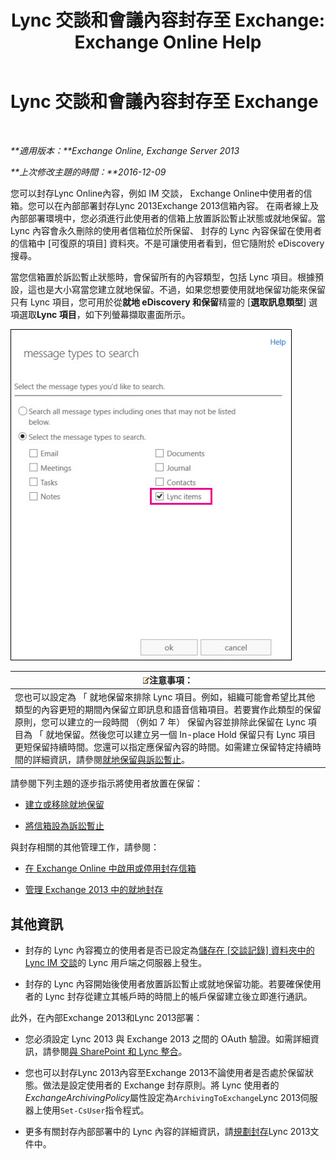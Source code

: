 ﻿---
title: 'Lync 交談和會議內容封存至 Exchange: Exchange Online Help'
TOCTitle: Lync 交談和會議內容封存至 Exchange
ms:assetid: 3cff970e-e5ed-4a54-88e6-3665d84b5ed7
ms:mtpsurl: https://technet.microsoft.com/zh-tw/library/Dn508399(v=EXCHG.150)
ms:contentKeyID: 59678418
ms.date: 05/23/2018
mtps_version: v=EXCHG.150
ms.translationtype: MT
---

# Lync 交談和會議內容封存至 Exchange

 

_**適用版本：**Exchange Online, Exchange Server 2013_

_**上次修改主題的時間：**2016-12-09_

您可以封存Lync Online內容，例如 IM 交談， Exchange Online中使用者的信箱。您可以在內部部署封存Lync 2013Exchange 2013信箱內容。 在兩者線上及內部部署環境中，您必須進行此使用者的信箱上放置訴訟暫止狀態或就地保留。當 Lync 內容會永久刪除的使用者信箱位於所保留、 封存的 Lync 內容保留在使用者的信箱中 \[可復原的項目\] 資料夾。不是可讓使用者看到，但它隨附於 eDiscovery 搜尋。

當您信箱置於訴訟暫止狀態時，會保留所有的內容類型，包括 Lync 項目。根據預設，這也是大小寫當您建立就地保留。不過，如果您想要使用就地保留功能來保留只有 Lync 項目，您可用於從**就地 eDiscovery 和保留**精靈的 \[**選取訊息類型**\] 選項選取**Lync 項目**，如下列螢幕擷取畫面所示。

![保留的位置 Lync 項目](images/Dn508399.691d2324-9fac-4689-8527-c78d387e0e3e(EXCHG.150).jpg "保留的位置 Lync 項目")

<table>
<thead>
<tr class="header">
<th><img src="images/Bb124558.note(EXCHG.150).gif" title="注意事項" alt="注意事項" />注意事項：</th>
</tr>
</thead>
<tbody>
<tr class="odd">
<td>您也可以設定為 「 就地保留來排除 Lync 項目。例如，組織可能會希望比其他類型的內容更短的期間內保留立即訊息和語音信箱項目。若要實作此類型的保留原則，您可以建立的一段時間 （例如 7 年） 保留內容並排除此保留在 Lync 項目為 「 就地保留。然後您可以建立另一個 In-place Hold 保留只有 Lync 項目更短保留持續時間。您還可以指定應保留內容的時間。如需建立保留特定持續時間的詳細資訊，請參閱<a href="in-place-hold-and-litigation-hold-exchange-2013-help.md">就地保留與訴訟暫止</a>。</td>
</tr>
</tbody>
</table>


請參閱下列主題的逐步指示將使用者放置在保留：

  - [建立或移除就地保留](create-or-remove-an-in-place-hold-exchange-2013-help.md)

  - [將信箱設為訴訟暫止](place-a-mailbox-on-litigation-hold-exchange-2013-help.md)

與封存相關的其他管理工作，請參閱：

  - [在 Exchange Online 中啟用或停用封存信箱](https://technet.microsoft.com/zh-tw/library/jj984357\(v=exchg.150\))

  - [管理 Exchange 2013 中的就地封存](manage-in-place-archives-in-exchange-2013-exchange-2013-help.md)

## 其他資訊

  - 封存的 Lync 內容獨立的使用者是否已設定為[儲存在 \[交談記錄\] 資料夾中的 Lync IM 交談](https://go.microsoft.com/fwlink/p/?linkid=400589)的 Lync 用戶端之伺服器上發生。

  - 封存的 Lync 內容開始後使用者放置訴訟暫止或就地保留功能。若要確保使用者的 Lync 封存從建立其帳戶時的時間上的帳戶保留建立後立即進行通訊。

此外，在內部Exchange 2013和Lync 2013部署：

  - 您必須設定 Lync 2013 與 Exchange 2013 之間的 OAuth 驗證。如需詳細資訊，請參閱[與 SharePoint 和 Lync 整合](integration-with-sharepoint-and-lync-exchange-2013-help.md)。

  - 您也可以封存Lync 2013內容至Exchange 2013不論使用者是否處於保留狀態。做法是設定使用者的 Exchange 封存原則。將 Lync 使用者的*ExchangeArchivingPolicy*屬性設定為`ArchivingToExchange`Lync 2013伺服器上使用`Set-CsUser`指令程式。

  - 更多有關封存內部部署中的 Lync 內容的詳細資訊，請[規劃封存](https://go.microsoft.com/fwlink/p/?linkid=400590)Lync 2013文件中。

